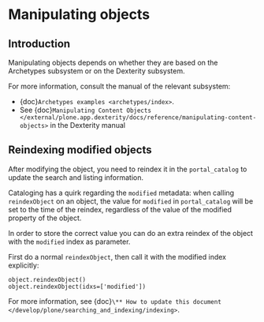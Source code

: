# Manipulating objects

## Introduction

Manipulating objects depends on whether they are based on the Archetypes
subsystem or on the Dexterity subsystem.

For more information, consult the manual of the relevant subsystem:

- {doc}`Archetypes examples <archetypes/index>`.
- See {doc}`Manipulating Content Objects </external/plone.app.dexterity/docs/reference/manipulating-content-objects>` in the Dexterity manual

## Reindexing modified objects

After modifying the object, you need to reindex it in the `portal_catalog`
to update the search and listing information.

Cataloging has a quirk regarding the `modified` metadata: when calling
`reindexObject` on an object, the value for `modified` in
`portal_catalog` will be set to the time of the reindex, regardless of the
value of the modified property of the object.

In order to store the correct value you can do an extra reindex of the
object with the `modified` index as parameter.

First do a normal `reindexObject`, then call it with the modified index
explicitly:

```
object.reindexObject()
object.reindexObject(idxs=['modified'])
```

For more information, see {doc}`\** How to update this document </develop/plone/searching_and_indexing/indexing>`.
